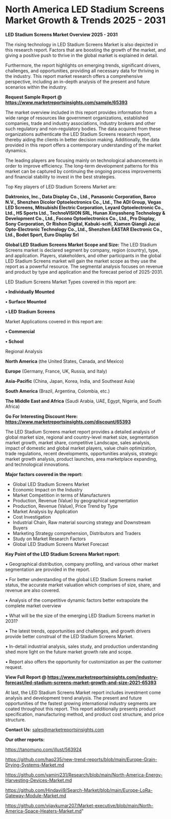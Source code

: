 # North America LED Stadium Screens Market Growth & Trends 2025 - 2031

<Strong> LED Stadium Screens Market Overview 2025 - 2031</strong>

The rising technology in LED Stadium Screens Market is also depicted in this research report. Factors that are boosting the growth of the market, and giving a positive push to thrive in the global market is explained in detail.

Furthermore, the report highlights on emerging trends, significant drivers, challenges, and opportunities, providing all necessary data for thriving in the industry. This report market research offers a comprehensive perspective, including an in-depth analysis of the present and future scenarios within the industry.

<strong>Request Sample Report @ <a href=https://www.marketreportsinsights.com/sample/65393>https://www.marketreportsinsights.com/sample/65393</a></strong>

The market overview included in this report provides information from a wide range of resources like government organizations, established companies, trade and industry associations, industry brokers and other such regulatory and non-regulatory bodies. The data acquired from these organizations authenticate the LED Stadium Screens research report, thereby aiding the clients in better decision making. Additionally, the data provided in this report offers a contemporary understanding of the market dynamics.

The leading players are focusing mainly on technological advancements in order to improve efficiency. The long-term development patterns for this market can be captured by continuing the ongoing process improvements and financial stability to invest in the best strategies.

Top Key players of LED Stadium Screens Market are:

<strong>Daktronics, Inc., Data Display Co., Ltd., Panasonic Corporation, Barco N.V., Shenzhen Dicolor Optoelectronics Co., Ltd., The ADI Group, Vegas LED Screens, Mitsubishi Electric Corporation, Leyard Optoelectronic Co., Ltd., HS Sports Ltd., TechnoVISION SRL, Hunan Xinyasheng Technology & Development Co., Ltd., Focono Optoelectronics Co., Ltd., Pro Display, Sony Corporation, Or Rishon Digital, Kabuki-scifi, Xiamen Qiangli Jucai Opto-Electronic Technology Co., Ltd., Shenzhen EASTAR Electronic Co., Ltd., Bodet Sport, Euro Display Srl</strong>

<strong><b>Global LED Stadium Screens Market Scope and Size:</b></strong>
The LED Stadium Screens market is declared segment by company, region (country), type, and application. Players, stakeholders, and other participants in the global LED Stadium Screens market will gain the market scope as they use the report as a powerful resource. The segmental analysis focuses on revenue and product by type and application and the forecast period of 2025-2031.

LED Stadium Screens Market Types covered in this report are:

<strong>• Individually Mounted

• Surface Mounted

• LED Stadium Screens</strong>

Market Applications covered in this report are:

<strong>• Commercial

• School</strong> 

Regional Analysis

<strong>North America</strong> (the United States, Canada, and Mexico)

<strong>Europe</strong> (Germany, France, UK, Russia, and Italy)

<strong>Asia-Pacific</strong> (China, Japan, Korea, India, and Southeast Asia)

<strong>South America</strong> (Brazil, Argentina, Colombia, etc.)

<strong>The Middle East and Africa</strong> (Saudi Arabia, UAE, Egypt, Nigeria, and South Africa)

<strong>Go For Interesting Discount Here: <a href=https://www.marketreportsinsights.com/discount/65393>https://www.marketreportsinsights.com/discount/65393</a></strong>

The LED Stadium Screens market report provides a detailed analysis of global market size, regional and country-level market size, segmentation market growth, market share, competitive Landscape, sales analysis, impact of domestic and global market players, value chain optimization, trade regulations, recent developments, opportunities analysis, strategic market growth analysis, product launches, area marketplace expanding, and technological innovations.

<strong><b>Major factors covered in the report:</b></strong>
<ul>
  <li>Global LED Stadium Screens Market </li>
  <li>Economic Impact on the Industry</li>
  <li>Market Competition in terms of Manufacturers</li>
  <li>Production, Revenue (Value) by geographical segmentation</li>
  <li>Production, Revenue (Value), Price Trend by Type</li>
  <li>Market Analysis by Application</li>
  <li>Cost Investigation</li>
  <li>Industrial Chain, Raw material sourcing strategy and Downstream Buyers</li>
  <li>Marketing Strategy comprehension, Distributors and Traders</li>
  <li>Study on Market Research Factors</li>
  <li>Global LED Stadium Screens Market Forecast</li>
</ul>

<strong><b>Key Point of the LED Stadium Screens Market report:</b></strong>

• Geographical distribution, company profiling, and various other market segmentation are provided in the report.

• For better understanding of the global LED Stadium Screens market status, the accurate market valuation which comprises of size, share, and revenue are also covered.

• Analysis of the competitive dynamic factors better extrapolate the complete market overview

• What will be the size of the emerging LED Stadium Screens market in 2031?

• The latest trends, opportunities and challenges, and growth drivers provide better construal of the LED Stadium Screens Market.

• In-detail industrial analysis, sales study, and production understanding shed more light on the future market growth rate and scope.

• Report also offers the opportunity for customization as per the customer request.

<strong><b>View Full Report @ <a href=https://www.marketreportsinsights.com/industry-forecast/led-stadium-screens-market-growth-and-size-2021-65393>https://www.marketreportsinsights.com/industry-forecast/led-stadium-screens-market-growth-and-size-2021-65393</a></b></strong>


At last, the LED Stadium Screens Market report includes investment come analysis and development trend analysis. The present and future opportunities of the fastest growing international industry segments are coated throughout this report. This report additionally presents product specification, manufacturing method, and product cost structure, and price structure.

<strong>Contact Us:</strong>
sales@marketreportsinsights.com

<strong>Our other reports:</strong>

<a href=https://tanomuno.com/illust/563924>https://tanomuno.com/illust/563924</a>

<a href=https://github.com/haq235/new-trend-reports/blob/main/Europe-Grain-Drying-Systems-Market.md>https://github.com/haq235/new-trend-reports/blob/main/Europe-Grain-Drying-Systems-Market.md</a>

<a href=https://github.com/yamini231/Research/blob/main/North-America-Energy-Harvesting-Devices-Market.md>https://github.com/yamini231/Research/blob/main/North-America-Energy-Harvesting-Devices-Market.md</a>

<a href=https://github.com/Hindavii9/Search-Market/blob/main/Europe-LoRa-Gateway-Module-Market.md>https://github.com/Hindavii9/Search-Market/blob/main/Europe-LoRa-Gateway-Module-Market.md</a>

<a href=https://github.com/vijaykumar207/Market-executive/blob/main/North-America-Space-Heaters-Market.md>https://github.com/vijaykumar207/Market-executive/blob/main/North-America-Space-Heaters-Market.md</a>"
